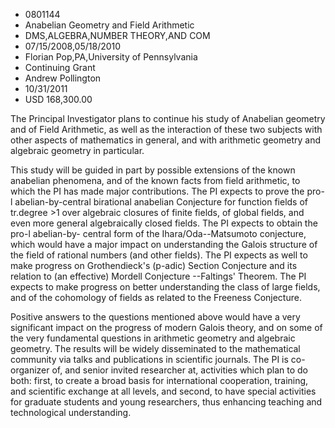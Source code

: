 
* 0801144
* Anabelian Geometry and Field Arithmetic
* DMS,ALGEBRA,NUMBER THEORY,AND COM
* 07/15/2008,05/18/2010
* Florian Pop,PA,University of Pennsylvania
* Continuing Grant
* Andrew Pollington
* 10/31/2011
* USD 168,300.00

The Principal Investigator plans to continue his study of Anabelian geometry and
of Field Arithmetic, as well as the interaction of these two subjects with other
aspects of mathematics in general, and with arithmetic geometry and algebraic
geometry in particular.

This study will be guided in part by possible extensions of the known anabelian
phenomena, and of the known facts from field arithmetic, to which the PI has
made major contributions. The PI expects to prove the pro-l abelian-by-central
birational anabelian Conjecture for function fields of tr.degree >1 over
algebraic closures of finite fields, of global fields, and even more general
algebraically closed fields. The PI expects to obtain the pro-l abelian-by-
central form of the Ihara/Oda--Matsumoto conjecture, which would have a major
impact on understanding the Galois structure of the field of rational numbers
(and other fields). The PI expects as well to make progress on Grothendieck's
(p-adic) Section Conjecture and its relation to (an effective) Mordell
Conjecture --Faltings' Theorem. The PI expects to make progress on better
understanding the class of large fields, and of the cohomology of fields as
related to the Freeness Conjecture.

Positive answers to the questions mentioned above would have a very significant
impact on the progress of modern Galois theory, and on some of the very
fundamental questions in arithmetic geometry and algebraic geometry. The results
will be widely disseminated to the mathematical community via talks and
publications in scientific journals. The PI is co-organizer of, and senior
invited researcher at, activities which plan to do both: first, to create a
broad basis for international cooperation, training, and scientific exchange at
all levels, and second, to have special activities for graduate students and
young researchers, thus enhancing teaching and technological understanding.
